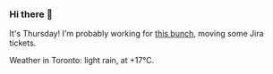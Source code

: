 ### Hi there :wave:

It's Thursday! I'm probably working for [this bunch](https://github.com/kohofinancial), moving some Jira tickets.

Weather in Toronto: light rain, at +17°C.
